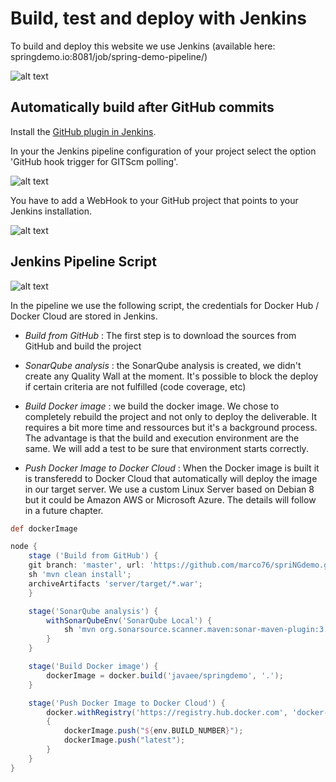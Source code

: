 # Build, test and deploy with Jenkins

To build and deploy this website we use Jenkins (available here: springdemo.io:8081/job/spring-demo-pipeline/)

![alt text](http://molteni.io/images/jenkins-pipeline.png)

## Automatically build after GitHub commits

Install the [GitHub plugin in Jenkins](https://wiki.jenkins.io/display/JENKINS/Github+Plugin).

In your the Jenkins pipeline configuration of your project select the option 'GitHub hook trigger for GITScm polling'.
 
![alt text](http://molteni.io/images/jenkins-githook.png)

You have to add a WebHook to your GitHub project that points to your Jenkins installation.

![alt text](http://molteni.io/images/github-hook.png)

## Jenkins Pipeline Script

![alt text](http://molteni.io/images/jenkins-build.png)

In the pipeline we use the following script, the credentials for Docker Hub / Docker Cloud are stored in Jenkins.

- *Build from GitHub* : The first step is to download the sources from GitHub and build the project

- *SonarQube analysis* : the SonarQube analysis is created, we didn't create any Quality Wall at the moment. It's possible to block the deploy if certain criteria are not fulfilled (code coverage, etc)

- *Build Docker image* : we build the docker image. We chose to completely rebuild the project and not only to deploy the deliverable. It requires a bit more time and ressources but it's a background process. The advantage is that the build and execution environment are the same. We will add a test to be sure that environment starts correctly.

- *Push Docker Image to Docker Cloud* : When the Docker image is built it is transferedd to Docker Cloud that automatically will deploy the image in our target server. We use a custom Linux Server based on Debian 8 but it could be Amazon AWS or Microsoft Azure. The details will follow in a future chapter.

```groovy
def dockerImage

node {
    stage ('Build from GitHub') {
    git branch: 'master', url: 'https://github.com/marco76/spriNGdemo.git';
    sh 'mvn clean install';
    archiveArtifacts 'server/target/*.war';
    }

    stage('SonarQube analysis') {
        withSonarQubeEnv('SonarQube Local') {
            sh 'mvn org.sonarsource.scanner.maven:sonar-maven-plugin:3.2:sonar'
        }
    }

    stage('Build Docker image') {
        dockerImage = docker.build('javaee/springdemo', '.');
    }

    stage('Push Docker Image to Docker Cloud') {
        docker.withRegistry('https://registry.hub.docker.com', 'docker-hub')
        {
            dockerImage.push("${env.BUILD_NUMBER}");
            dockerImage.push("latest");
        }
    } 
}
```